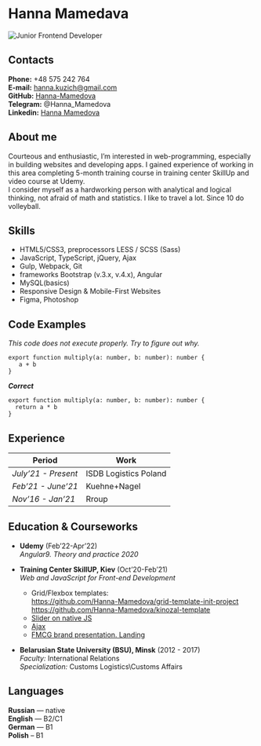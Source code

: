 # Hanna Mamedava
![**Junior Frontend Developer**  ](rsschool-cv\photo.jpg)

## Contacts
**Phone:** +48 575 242 764  
**E-mail:** hanna.kuzich@gmail.com  
**GitHub:** [Hanna-Mamedova](https://github.com/Hanna-Mamedova)  
**Telegram:** @Hanna_Mamedova  
**Linkedin:** [Hanna Mamedova](linkedin.com/in/hanna-mamedova)

## About me
Courteous and enthusiastic, I’m interested in web-programming, especially in building websites and developing apps. I gained experience of working in this area completing 5-month training course in training center SkillUp and video course at Udemy.  
I consider myself as a hardworking person with analytical and logical thinking, not afraid of math and statistics. I like to travel a lot. Since 10 do volleyball.

## Skills
* HTML5/CSS3, preprocessors LESS / SCSS (Sass)
* JavaScript, TypeScript, jQuery, Ajax
* Gulp, Webpack, Git
* frameworks Bootstrap (v.3.x, v.4.x), Angular
* MySQL(basics)
* Responsive Design & Mobile-First Websites
* Figma, Photoshop

## Code Examples
*This code does not execute properly. Try to figure out why.*
```
export function multiply(a: number, b: number): number {
   a + b
}

```
***Correct***
```
export function multiply(a: number, b: number): number {
  return a * b
}
```

## Experience
  Period              | Work 
----------------------|-------
*July’21 - Present*   |   ISDB Logistics Poland 
*Feb’21 - June’21*    |   Kuehne+Nagel 
*Nov’16 - Jan’21*     |   Rroup

## Education & Courseworks
* **Udemy** (Feb’22-Apr’22)  
*Angular9. Theory and practice 2020*

* **Training Center SkillUP, Kiev** (Oct’20-Feb’21)   
*Web and JavaScript for Front-end Development*

  + Grid/Flexbox templates:  
    https://github.com/Hanna-Mamedova/grid-template-init-project
    https://github.com/Hanna-Mamedova/kinozal-template
  + [Slider on native JS](https://github.com/Hanna-Mamedova/Slider)
  + [Ajax](https://github.com/Hanna-Mamedova/Ajax--)
  + [FMCG brand presentation. Landing](https://hanna-mamedova.github.io/FMCG-brand-presentation-Twix/)

* **Belarusian State University (BSU), Minsk** (2012 - 2017)  
*Faculty:* International Relations  
*Specialization:* Customs Logistics\Customs Affairs

## Languages
**Russian** — native  
**English** — B2/C1  
**German** — B1  
**Polish** – B1
